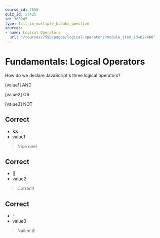 ```yaml
---
course_id: 7550
quiz_id: 53425
id: 366245
type: fill_in_multiple_blanks_question
sources:
- name: Logical Operators
  url: "/courses/7550/pages/logical-operators?module_item_id=627468"
---
```


# Fundamentals: Logical Operators

How do we declare JavaScript's three logical operators?

[value1] AND

[value2] OR

[value3] NOT

## Correct

- &&
- value1

> Nice one!

## Correct

- ||
- value2

> Correct!

## Correct

- !
- value3

> Nailed it!
